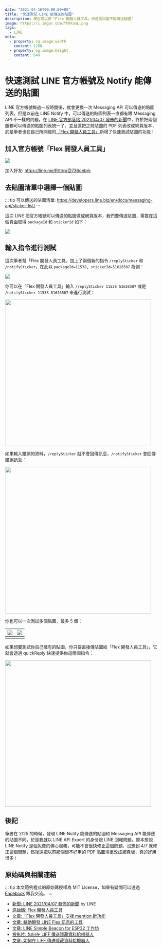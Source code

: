 ```yaml
---
date: "2021-04-16T00:00:00+08"
title: "快速測試 LINE 能傳送的貼圖"
description: 現在可以用「Flex 開發人員工具」快速測試能不能傳送貼圖！
image: https://i.imgur.com/YhRKaGL.png
tags:
  - LINE
meta:
  - property: og:image:width
    content: 1280
  - property: og:image:height
    content: 640
---
```


# 快速測試 LINE 官方帳號及 Notify 能傳送的貼圖

LINE 官方帳號每過一段時間後，就會更換一次 Messaging API 可以傳送的貼圖列表，但是以前在 LINE Notify 中，可以傳送的貼圖列表一直都有跟 Messaging API 不一樣的問題，在 [LINE 官方部落格 2021/04/07 發佈的新聞](https://developers.line.biz/en/news/2021/04/07/list-of-available-stickers/)中，終於把兩個服務可以傳送的貼圖列表統一了，並且還把之前貼圖的 PDF 列表改成網頁版本，於是筆者也在自己所開發的[「Flex 開發人員工具」](https://line.me/R/ti/p/@736cebrk)新增了快速測試貼圖的功能！

## 加入官方帳號「Flex 開發人員工具」

[![](https://i.imgur.com/cP5purz.png)](https://line.me/R/ti/p/%40736cebrk)

加入好友: <https://line.me/R/ti/p/@736cebrk>

## 去貼圖清單中選擇一個貼圖

::: tip
可以傳送的貼圖清單: <https://developers.line.biz/en/docs/messaging-api/sticker-list/>
:::

這次 LINE 把官方帳號可以傳送的貼圖做成網頁版本，我們要傳送貼圖，需要在這個頁面取得 `packageId` 和 `stickerId` 如下：

![](https://i.imgur.com/H4YhuUt.png)

## 輸入指令進行測試

這次筆者幫「Flex 開發人員工具」加上了兩個新的指令 `/replySticker` 和 `/notifySticker`，在此以 `packageId=11538, stickerId=51626507` 為例：

![](https://i.imgur.com/bx4cZh2.png)

你可以在「Flex 開發人員工具」輸入 `/replySticker 11538 51626507` 或是 `/notifySticker 11538 51626507` 來進行測試：

<img src="https://i.imgur.com/O4Y2zeT.png" style="width: 480px">

如果輸入錯誤的資料，`/replySticker` 就不會回傳訊息，`/notifySticker` 會回傳錯誤訊息：

<img src="https://i.imgur.com/Sr9vexL.png" style="width: 480px">

你也可以一次測試多個貼圖，最多 5 個：

| ![](https://i.imgur.com/fNSinyn.jpg) | ![](https://i.imgur.com/sLPSzch.png) |
| :-----: | :-: |
|  |  |

如果想要測試你自己擁有的貼圖，你只要直接傳貼圖給「Flex 開發人員工具」，它就會透過 quickReply 快速提供你這兩個指令：

<img src="https://i.imgur.com/UjR56Jp.png" style="width: 480px">

## 後記

筆者在 2/25 的時候，發現 LINE Notify 能傳送的貼圖和 Messaging API 能傳送的貼圖不同，於是我就以 LINE API Expert 的身份跟 LINE 回報問題，原本想說 LINE Notify 是個免費的佛心服務，可能不會很快修正這個問題，沒想到 4/7 就修正這個問題，然後還把以前那個很不好用的 PDF 貼圖清單改成網頁版，真的好用很多！

## 原始碼與相關連結

::: tip
本文範例程式的原始碼授權為 MIT License，如果有疑問可以透過 [Facebook](https://www.facebook.com/taichunmin) 跟我交流。
:::

* [新聞: LINE 2021/04/07 發佈的新聞](https://developers.line.biz/en/news/2021/04/07/list-of-available-stickers/) by LINE
* [原始碼: Flex 開發人員工具](https://github.com/taichunmin/gcf-line-devbot)
* [文章:「Flex 開發人員工具」支援 mention 新功能](https://taichunmin.idv.tw/blog/2021-01-20-line-devbot-mention.html)
* [文章: 輔助開發 LINE Flex 訊息的工具](https://taichunmin.idv.tw/blog/2020-04-06-line-devbot.html)
* [文章: LINE Simple Beacon for ESP32 工作坊](https://taichunmin.idv.tw/blog/2020-07-13-line-simple-beacon-workshop.html)
* [投影片: 如何在 LIFF 傳送隱藏資料給機器人](https://hackmd.io/@taichunmin/chatbot-tw-202005#/26)
* [文章: 如何在 LIFF 傳送隱藏資料給機器人](https://taichunmin.idv.tw/blog/2020-04-07-line-liff-send-hidden-data.html)
